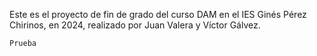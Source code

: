 Este es el proyecto de fin de grado del curso DAM en el IES Ginés Pérez Chirinos, en 2024, realizado por Juan Valera y Víctor Gálvez.


```
Prueba
```
